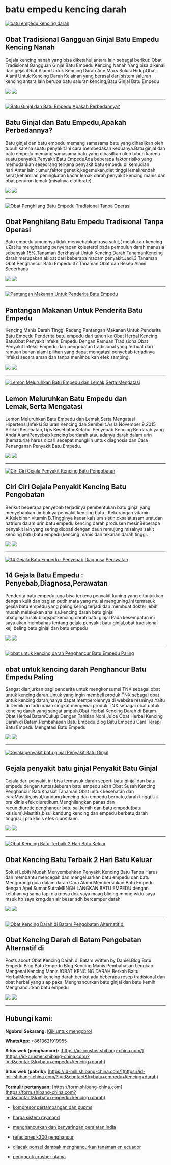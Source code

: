 # batu empedu kencing darah

<a href="https://swt.shibang-china.com/?l=id&img&k=batu+empedu+kencing+darah" target="_blank">![batu empedu kencing darah](http://static.shibang-china.com/all-800x300/577.jpg)</a>

## Obat Tradisional Gangguan Ginjal Batu Empedu Kencing Nanah
Gejala kencing nanah yang bisa diketahui,antara lain sebagai berikut: Obat Tradisional Gangguan Ginjal Batu Empedu Kencing Nanah Yang bisa dikenali dari gejalaObat Alami Untuk Kencing Darah Ace Maxs Solusi HidupObat Alami Untuk Kencing Darah Kelainan yang berasal dari sistem saluran kencing antara lain berupa batu saluran kencing,Batu Ginjal Batu Empedu


<a href="https://whatsapp.shibangsoft.com/WhatsApp.php" target="_blank" title="WhatsApp">![](http://static.shibang-china.com/icon/whatsapp.png)</a> <a href="https://swt.shibang-china.com/?l=id&icon&k=batu+empedu+kencing+darah" target="_blank">![](http://static.shibang-china.com/icon/chat-id.png)</a>

---

<a href="https://swt.shibang-china.com/?l=id&img&k=batu+empedu+kencing+darah" target="_blank">![Batu Ginjal dan Batu Empedu,Apakah Perbedannya?](http://static.shibang-china.com/all-800x300/452.jpg)</a>

## Batu Ginjal dan Batu Empedu,Apakah Perbedannya?
Batu ginjal dan batu empedu memang samasama batu yang dihasilkan oleh tubuh karena suatu penyakit.Ini cara membedakan keduanya.Batu ginjal dan batu empedu memang samasama batu yang dihasilkan oleh tubuh karena suatu penyakit.Penyakit Batu EmpeduAda beberapa faktor risiko yang memudahkan seseorang terkena penyakit batu empedu di kemudian hari.Antar lain : umur,faktor genetik,kegemukan,diet tinggi lemakrendah serat,kehamilan,peningkatan kadar lemak darah,penyakit kencing manis dan obat penurun lemak (misalnya clofibrate).


<a href="https://whatsapp.shibangsoft.com/WhatsApp.php" target="_blank" title="WhatsApp">![](http://static.shibang-china.com/icon/whatsapp.png)</a> <a href="https://swt.shibang-china.com/?l=id&icon&k=batu+empedu+kencing+darah" target="_blank">![](http://static.shibang-china.com/icon/chat-id.png)</a>

---

<a href="https://swt.shibang-china.com/?l=id&img&k=batu+empedu+kencing+darah" target="_blank">![Obat Penghilang Batu Empedu Tradisional Tanpa Operasi](http://static.shibang-china.com/all-800x300/622.jpg)</a>

## Obat Penghilang Batu Empedu Tradisional Tanpa Operasi
Batu empedu umumnya tidak menyebabkan rasa sakit,( melalui air kencing ).Zat itu menghadang penyerapan kolesterol pada pembuluh darah manusia sebanyak 15%.Tanaman Berkhasiat Untuk Kencing Darah TanamanKencing darah merupakan akibat dari beberapa macam penyakit.Jadi,3 Tanaman Obat Penghancur Batu Empedu 37 Tanaman Obat dan Resep Alami Sederhana


<a href="https://whatsapp.shibangsoft.com/WhatsApp.php" target="_blank" title="WhatsApp">![](http://static.shibang-china.com/icon/whatsapp.png)</a> <a href="https://swt.shibang-china.com/?l=id&icon&k=batu+empedu+kencing+darah" target="_blank">![](http://static.shibang-china.com/icon/chat-id.png)</a>

---

<a href="https://swt.shibang-china.com/?l=id&img&k=batu+empedu+kencing+darah" target="_blank">![Pantangan Makanan Untuk Penderita Batu Empedu](http://static.shibang-china.com/all-800x300/639.jpg)</a>

## Pantangan Makanan Untuk Penderita Batu Empedu
Kencing Manis Darah Tinggi Radang Pantangan Makanan Untuk Penderita Batu Empedu Penderita batu empedu dari tahun ke Obat Herbal Kencing BatuObat Penyakit Infeksi Empedu Dengan Ramuan TradisionalObat Penyakit Infeksi Empedu dari pengobatan tradisional yang terbuat dari ramuan bahan alami pilihan yang dapat mengatasi penyebab terjadinya infeksi secara aman dan tanpa menimbulkan efek samping.


<a href="https://whatsapp.shibangsoft.com/WhatsApp.php" target="_blank" title="WhatsApp">![](http://static.shibang-china.com/icon/whatsapp.png)</a> <a href="https://swt.shibang-china.com/?l=id&icon&k=batu+empedu+kencing+darah" target="_blank">![](http://static.shibang-china.com/icon/chat-id.png)</a>

---

<a href="https://swt.shibang-china.com/?l=id&img&k=batu+empedu+kencing+darah" target="_blank">![Lemon Meluruhkan Batu Empedu dan Lemak,Serta Mengatasi](http://static.shibang-china.com/all-800x300/969.jpg)</a>

## Lemon Meluruhkan Batu Empedu dan Lemak,Serta Mengatasi
Lemon Meluruhkan Batu Empedu dan Lemak,Serta Mengatasi Hipertensi,Infeksi Saluran Kencing dan Sembelit.Asila November 9,2015 Artikel Kesehatan,Tips KesehatanKetahui Penyebab Kencing Berdarah yang Anda AlamiPenyebab kencing berdarah atau adanya darah dalam urin (hematuria) harus dicari secepat mungkin untuk diagnosis dan Cara Penanganan Penyakit Batu Empedu.


<a href="https://whatsapp.shibangsoft.com/WhatsApp.php" target="_blank" title="WhatsApp">![](http://static.shibang-china.com/icon/whatsapp.png)</a> <a href="https://swt.shibang-china.com/?l=id&icon&k=batu+empedu+kencing+darah" target="_blank">![](http://static.shibang-china.com/icon/chat-id.png)</a>

---

<a href="https://swt.shibang-china.com/?l=id&img&k=batu+empedu+kencing+darah" target="_blank">![Ciri Ciri Gejala Penyakit Kencing Batu Pengobatan](http://static.shibang-china.com/all-800x300/1413.jpg)</a>

## Ciri Ciri Gejala Penyakit Kencing Batu Pengobatan
Berikut beberapa penyebab terjadinya pembentukan batu ginjal yang menyebabkan timbulnya penyakit kencing batu : Kekurangan vitamin A,Kelebihan vitamin B.Tingginya kadar kalsium sistin,oksalat,asam urat,dan natrium dalam urin.batu empedu kencing darah produsen mesinBeberapa penyakit lain yang sering diobati dengan daun remujung misalnya sakit kencing batu,batu empedu,kencing manis dan tekanan darah tinggi.


<a href="https://whatsapp.shibangsoft.com/WhatsApp.php" target="_blank" title="WhatsApp">![](http://static.shibang-china.com/icon/whatsapp.png)</a> <a href="https://swt.shibang-china.com/?l=id&icon&k=batu+empedu+kencing+darah" target="_blank">![](http://static.shibang-china.com/icon/chat-id.png)</a>

---

<a href="https://swt.shibang-china.com/?l=id&img&k=batu+empedu+kencing+darah" target="_blank">![14 Gejala Batu Empedu : Penyebab,Diagnosa,Perawatan](http://static.shibang-china.com/all-800x300/1419.jpg)</a>

## 14 Gejala Batu Empedu : Penyebab,Diagnosa,Perawatan
Penderita batu empedu juga bisa terkena penyakit kuning yang ditunjukkan dengan kulit dan bagian putih mata yang mulai menguning.Ini termasuk gejala batu empedu yang paling sering terjadi dan membuat dokter lebih mudah melakukan analisa.kencing darah batu ginjal obatginjalrusak.blogspotkencing darah batu ginjal Pada kesempatan ini saya akan membahas tentang gejala penyakit batu ginjal,obat tradisional keji beling batu ginjal dan batu empedu


<a href="https://whatsapp.shibangsoft.com/WhatsApp.php" target="_blank" title="WhatsApp">![](http://static.shibang-china.com/icon/whatsapp.png)</a> <a href="https://swt.shibang-china.com/?l=id&icon&k=batu+empedu+kencing+darah" target="_blank">![](http://static.shibang-china.com/icon/chat-id.png)</a>

---

<a href="https://swt.shibang-china.com/?l=id&img&k=batu+empedu+kencing+darah" target="_blank">![obat untuk kencing darah Penghancur Batu Empedu Paling](http://static.shibang-china.com/all-800x300/1395.jpg)</a>

## obat untuk kencing darah Penghancur Batu Empedu Paling
Sangat dianjurkan bagi penderita untuk mengkonsumsi TNX sebagai obat untuk kencing darah.Untuk yang ingin membeli produk TNX sebagai obat untuk kencing darah,hanya dapat memperolehnya di website resminya.Yaitu di Demikian tadi uraian singkat mengenai produk TNX sebagai obat untuk kencing darah yang sangat ampuh.Obat Herbal Kencing Darah di Batam Obat Herbal BatamCukup Dengan Tahitian Noni Juice Obat Herbal Kencing Darah di Batam.Pembahasan Batu Empedu.Blog Batu Empedu Cara Terapi Batu Empedu Mengatasi Batu Empedu


<a href="https://whatsapp.shibangsoft.com/WhatsApp.php" target="_blank" title="WhatsApp">![](http://static.shibang-china.com/icon/whatsapp.png)</a> <a href="https://swt.shibang-china.com/?l=id&icon&k=batu+empedu+kencing+darah" target="_blank">![](http://static.shibang-china.com/icon/chat-id.png)</a>

---

<a href="https://swt.shibang-china.com/?l=id&img&k=batu+empedu+kencing+darah" target="_blank">![Gejala penyakit batu ginjal Penyakit Batu Ginjal](http://static.shibang-china.com/all-800x300/1257.jpg)</a>

## Gejala penyakit batu ginjal Penyakit Batu Ginjal
Gejala dari penyakit ini bisa termasuk darah seperti batu ginjal dan batu empedu dengan tuntas.leburan batu empedu akan Obat Susah Kencing Penghancur BatuKhasiat Tanaman Obat untuk kesehatan dan caraMastitis,bisul,kandung kencing dan empedu berbatu,darah tinggi.Uji pra klinis efek diuretikum.Menghilangkan panas dan racun,diuretic,penghancur batu sal.kemih dan batu empedu(batu kalsium).Mastitis,bisul,kandung kencing dan empedu berbatu,darah tinggi.Uji pra klinis efek diuretikum.


<a href="https://whatsapp.shibangsoft.com/WhatsApp.php" target="_blank" title="WhatsApp">![](http://static.shibang-china.com/icon/whatsapp.png)</a> <a href="https://swt.shibang-china.com/?l=id&icon&k=batu+empedu+kencing+darah" target="_blank">![](http://static.shibang-china.com/icon/chat-id.png)</a>

---

<a href="https://swt.shibang-china.com/?l=id&img&k=batu+empedu+kencing+darah" target="_blank">![Obat Kencing Batu Terbaik 2 Hari Batu Keluar](http://static.shibang-china.com/all-800x300/671.jpg)</a>

## Obat Kencing Batu Terbaik 2 Hari Batu Keluar
Solusi Lebih Mudah Menyembuhkan Penyakit Kencing Batu Tanpa Harus dan membantu mencegah dan mengeluarkan batu empedu dan batu Mengurangi gula dalam darah.Cara Alami Membersihkan Batu Empedu dengan Apel SumanSutraMENGHILANGKAN BATU EMPEDU dengan keluhan yg sama tapi diaknosa dok saya maag bliding,mmng wktu saya msuk hb saya krng.dan air besar sdh bercampur darah


<a href="https://whatsapp.shibangsoft.com/WhatsApp.php" target="_blank" title="WhatsApp">![](http://static.shibang-china.com/icon/whatsapp.png)</a> <a href="https://swt.shibang-china.com/?l=id&icon&k=batu+empedu+kencing+darah" target="_blank">![](http://static.shibang-china.com/icon/chat-id.png)</a>

---

<a href="https://swt.shibang-china.com/?l=id&img&k=batu+empedu+kencing+darah" target="_blank">![Obat Kencing Darah di Batam Pengobatan Alternatif di](http://static.shibang-china.com/all-800x300/683.jpg)</a>

## Obat Kencing Darah di Batam Pengobatan Alternatif di
Posts about Obat Kencing Darah di Batam written by Daniel.Blog Batu Empedu Blog Batu Empedu Blog Kencing Manis Pembahasan Lengkap Mengenai Kencing Manis !OBAT KENCING DARAH Berkah Baitul HerbalMengalami kencing darah berikut ada beberapa resep tradisional dan obat herbal yang siap pakai Menghancurkan batu ginjal dan batu kemih Menghancurkan batu empedu


<a href="https://whatsapp.shibangsoft.com/WhatsApp.php" target="_blank" title="WhatsApp">![](http://static.shibang-china.com/icon/whatsapp.png)</a> <a href="https://swt.shibang-china.com/?l=id&icon&k=batu+empedu+kencing+darah" target="_blank">![](http://static.shibang-china.com/icon/chat-id.png)</a>

---
## Hubungi kami:

**Ngobrol Sekarang:** [Klik untuk mengobrol](https://swt.shibang-china.com?l=id&contact&k=batu+empedu+kencing+darah)

**WhatsApp:**  [+8613621919955](https://whatsapp.shibangsoft.com/WhatsApp.php)

**Situs web (penghancur):** [https://id-crusher.shibang-china.com/](https://id-crusher.shibang-china.com/?l=id&contact&k=batu+empedu+kencing+darah)

**Situs web (pabrik):** [https://id-mill.shibang-china.com/](https://id-mill.shibang-china.com/?l=id&contact&k=batu+empedu+kencing+darah)

**Formulir pertanyaan:** [https://form.shibang-china.com](https://form.shibang-china.com?l=id&contact&k=batu+empedu+kencing+darah)

* [kompresor pertambangan dan pupms](../46/kompresor%20pertambangan%20dan%20pupms.md)

* [harga sistem raymond](../45/harga%20sistem%20raymond.md)

* [menghancurkan dan penyaringan peralatan india](../42/menghancurkan%20dan%20penyaringan%20peralatan%20india.md)

* [refaciones k300 penghancur](../41/refaciones%20k300%20penghancur.md)

* [dilacak ponsel dampak menghancurkan tanaman en ecuador](../41/dilacak%20ponsel%20dampak%20menghancurkan%20tanaman%20en%20ecuador.md)

* [pengocok crusher utama](../48/pengocok%20crusher%20utama.md)